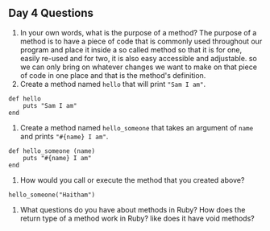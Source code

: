 ## Day 4 Questions

1. In your own words, what is the purpose of a method?
The purpose of a method is to have a piece of code that is commonly used throughout our program and place it inside a so called method so that it is for one, easily re-used and for two, it is also easy accessible and adjustable. so we can only bring on whatever changes we want to make on that piece of code in one place and that is the method's definition. 
1. Create a method named `hello` that will print `"Sam I am"`.
```
def hello 
    puts "Sam I am"
end
```
1. Create a method named `hello_someone` that takes an argument of `name` and prints `"#{name} I am"`.
```
def hello_someone (name)
    puts "#{name} I am"
end 
```
1. How would you call or execute the method that you created above?
```
hello_someone("Haitham")
```
1. What questions do you have about methods in Ruby?
How does the return type of a method work in Ruby? like does it have void methods? 